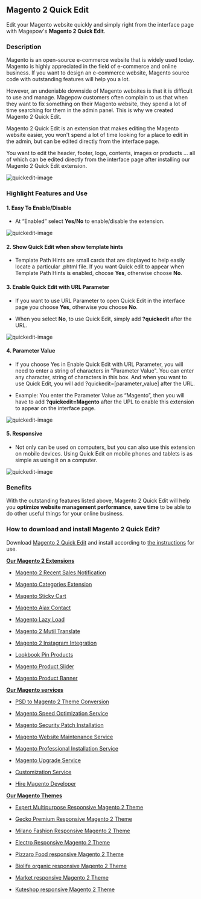 ## Magento 2 Quick Edit

Edit your Magento website quickly and simply right from the interface page with Magepow's **Magento 2 Quick Edit**.

### Description

Magento is an open-source e-commerce website that is widely used today. Magento is highly appreciated in the field of e-commerce and online business. If you want to design an e-commerce website, Magento source code with outstanding features will help you a lot.

However, an undeniable downside of Magento websites is that it is difficult to use and manage. Magepow customers often complain to us that when they want to fix something on their Magento website, they spend a lot of time searching for them in the admin panel. This is why we created Magento 2 Quick Edit.

Magento 2 Quick Edit is an extension that makes editing the Magento website easier, you won't spend a lot of time looking for a place to edit in the admin, but can be edited directly from the interface page.

You want to edit the header, footer, logo, contents, images or products ... all of which can be edited directly from the interface page after installing our Magento 2 Quick Edit extension.

![quickedit-image](https://github.com/magepow/magento-2-quick-edit/blob/master/image/quick-edit-1.jpg)

### Highlight Features and Use
#### 1. Easy To Enable/Disable 
- At “Enabled” select **Yes/No** to enable/disable the extension.

![quickedit-image](https://github.com/magepow/magento-2-quick-edit/blob/master/image/quick-edit-5.jpg)
 
#### 2. Show Quick Edit when show template hints
- Template Path Hints are small cards that are displayed to help easily locate a particular .phtml file. If you want Quick edit to appear when Template Path Hints is enabled, choose **Yes**, otherwise choose **No**.
 
#### 3. Enable Quick Edit with URL Parameter
- If you want to use URL Parameter to open Quick Edit in the interface page you choose **Yes**, otherwise you choose **No**.

- When you select **No**, to use Quick Edit, simply add **?quickedit** after the URL.

![quickedit-image](https://github.com/magepow/magento-2-quick-edit/blob/master/image/quick-edit-3.jpg) 
#### 4. Parameter Value
- If you choose Yes in Enable Quick Edit with URL Parameter, you will need to enter a string of characters in "Parameter Value". You can enter any character, string of characters in this box. And when you want to use Quick Edit, you will add ?quickedit=[parameter_value] after the URL.

- Example: You enter the Parameter Value as “Magento”, then you will have to add **?quickedit=Magento** after the UPL to enable this extension to appear on the interface page.
 
![quickedit-image](https://github.com/magepow/magento-2-quick-edit/blob/master/image/quick-edit-2.jpg)
#### 5. Responsive
- Not only can be used on computers, but you can also use this extension on mobile devices. Using Quick Edit on mobile phones and tablets is as simple as using it on a computer.

![quickedit-image](https://github.com/magepow/magento-2-quick-edit/blob/master/image/quick-edit.PNG)
### Benefits 

With the outstanding features listed above, Magento 2 Quick Edit will help you **optimize website management performance**, **save time** to be able to do other useful things for your online business.

### How to download and install Magento 2 Quick Edit?

Download [Magento 2 Quick Edit](https://magepow.com/magento-2-quick-edit.html) and install according to [the instructions](https://docs.alothemes.com/m2/extension/quickedit/) for use.


**[Our Magento 2 Extensions](https://magepow.com/magento-2-extensions.html)**

* [Magento 2 Recent Sales Notification](https://magepow.com/magento-2-recent-sales-notification.html)

* [Magento Categories Extension](https://magepow.com/magento-categories-extension.html)

* [Magento Sticky Cart](https://magepow.com/magento-sticky-cart.html)

* [Magento Ajax Contact](https://magepow.com/magento-ajax-contact-form.html)

* [Magento Lazy Load](https://magepow.com/magento-lazy-load.html)

* [Magento 2 Mutil Translate](https://magepow.com/magento-multi-translate.html)

* [Magento 2 Instagram Integration](https://magepow.com/magento-2-instagram.html)

* [Lookbook Pin Products](https://magepow.com/lookbook-pin-products.html)

* [Magento Product Slider](https://magepow.com/magento-product-slider.html)

* [Magento Product Banner](https://magepow.com/magento-banner-slider.html)

**[Our Magento services](https://magepow.com/magento-services.html)**

* [PSD to Magento 2 Theme Conversion](https://magepow.com/psd-to-magento-theme-conversion.html)

* [Magento Speed Optimization Service](https://magepow.com/magento-speed-optimization-service.html)

* [Magento Security Patch Installation](https://magepow.com/magento-security-patch-installation.html)

* [Magento Website Maintenance Service](https://magepow.com/website-maintenance-service.html)

* [Magento Professional Installation Service](https://magepow.com/professional-installation-service.html)

* [Magento Upgrade Service](https://magepow.com/magento-upgrade-service.html)

* [Customization Service](https://magepow.com/customization-service.html)

* [Hire Magento Developer](https://magepow.com/hire-magento-developer.html)

**[Our Magento Themes](https://alothemes.com/)**

* [Expert Multipurpose Responsive Magento 2 Theme](https://1.envato.market/c/1314680/275988/4415?u=https://themeforest.net/item/expert-premium-responsive-magento-2-and-1-support-rtl-magento-2-/21667789)

* [Gecko Premium Responsive Magento 2 Theme](https://1.envato.market/c/1314680/275988/4415?u=https://themeforest.net/item/gecko-responsive-magento-2-theme-rtl-supported/24677410)

* [Milano Fashion Responsive Magento 2 Theme](https://1.envato.market/c/1314680/275988/4415?u=https://themeforest.net/item/milano-fashion-responsive-magento-1-2-theme/12141971)

* [Electro Responsive Magento 2 Theme](https://1.envato.market/c/1314680/275988/4415?u=https://themeforest.net/item/electro-responsive-magento-1-2-theme/17042067)

* [Pizzaro Food responsive Magento 2 Theme](https://1.envato.market/c/1314680/275988/4415?u=https://themeforest.net/item/pizzaro-food-responsive-magento-1-2-theme/19438157)

* [Biolife organic responsive Magento 2 Theme](https://1.envato.market/c/1314680/275988/4415?u=https://themeforest.net/item/biolife-organic-food-magento-2-theme-rtl-supported/25712510)

* [Market responsive Magento 2 Theme](https://1.envato.market/c/1314680/275988/4415?u=https://themeforest.net/item/market-responsive-magento-2-theme/22997928)

* [Kuteshop responsive Magento 2 Theme](https://1.envato.market/c/1314680/275988/4415?u=https://themeforest.net/item/kuteshop-multipurpose-responsive-magento-1-2-theme/12985435)
